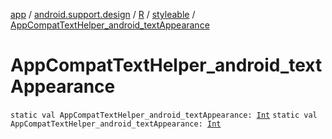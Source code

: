 [app](../../../index.md) / [android.support.design](../../index.md) / [R](../index.md) / [styleable](index.md) / [AppCompatTextHelper_android_textAppearance](.)

# AppCompatTextHelper_android_textAppearance

`static val AppCompatTextHelper_android_textAppearance: `[`Int`](https://kotlinlang.org/api/latest/jvm/stdlib/kotlin/-int/index.html)
`static val AppCompatTextHelper_android_textAppearance: `[`Int`](https://kotlinlang.org/api/latest/jvm/stdlib/kotlin/-int/index.html)